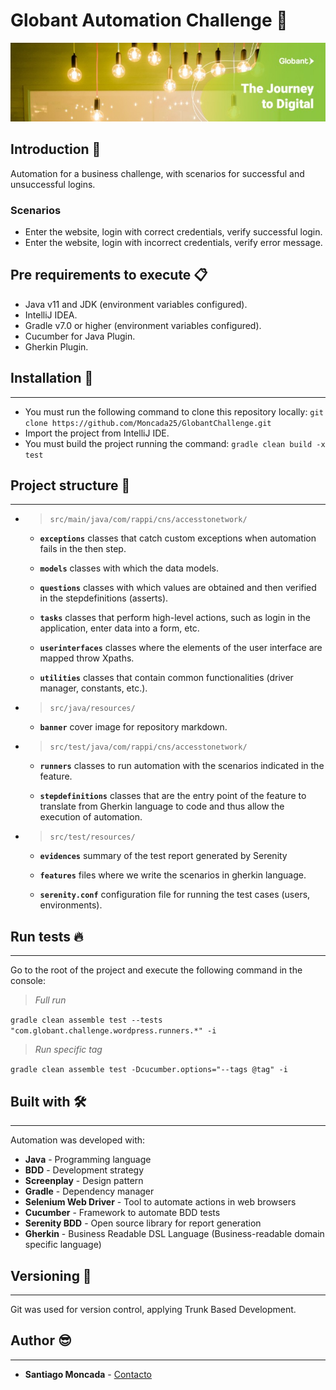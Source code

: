 # Globant Automation Challenge 👀

![Globant](src/main/resources/banner.jpg)

## Introduction 🚀

Automation for a business challenge, with scenarios for successful and unsuccessful logins.

### Scenarios

- Enter the website, login with correct credentials, verify successful login.
- Enter the website, login with incorrect credentials, verify error message.

## Pre requirements to execute 📋

- Java v11 and JDK (environment variables configured).
- IntelliJ IDEA.
- Gradle v7.0 or higher (environment variables configured).
- Cucumber for Java Plugin.
- Gherkin Plugin.

## Installation 🔨

---
- You must run the following command to clone this repository
  locally: ```git clone https://github.com/Moncada25/GlobantChallenge.git```
- Import the project from IntelliJ IDE.
- You must build the project running the command: ```gradle clean build -x test```

## Project structure 🚧

---
* > ```src/main/java/com/rappi/cns/accesstonetwork/```

    + **```exceptions```**
      classes that catch custom exceptions when automation fails in the then step.

    + **```models```**
      classes with which the data models.

    + **```questions```** 
      classes with which values are obtained and then verified in the stepdefinitions (asserts).

    + **```tasks```** 
      classes that perform high-level actions, such as login in the application, enter data into a form, etc.

    + **```userinterfaces```** 
      classes where the elements of the user interface are mapped throw Xpaths.

    + **```utilities```** 
      classes that contain common functionalities (driver manager, constants, etc.).

* >```src/java/resources/```

    + **```banner```**
      cover image for repository markdown.
    
* > ```src/test/java/com/rappi/cns/accesstonetwork/```

    + **```runners```** 
      classes to run automation with the scenarios indicated in the feature.

    + **```stepdefinitions```**
      classes that are the entry point of the feature to translate from Gherkin language to code and thus allow the execution of automation.


* >```src/test/resources/```

    + **```evidences```**
      summary of the test report generated by Serenity

    + **```features```**
      files where we write the scenarios in gherkin language.
  
    + **```serenity.conf```**
      configuration file for running the test cases (users, environments).
    
## Run tests 🔥

---
Go to the root of the project and execute the following command in the console:

>*Full run*

```gradle clean assemble test --tests "com.globant.challenge.wordpress.runners.*" -i```

>*Run specific tag*

```gradle clean assemble test -Dcucumber.options="--tags @tag" -i```

## Built with 🛠

---
Automation was developed with:
 - **Java** - Programming language
 - **BDD** - Development strategy
 - **Screenplay** - Design pattern
 - **Gradle** - Dependency manager
 - **Selenium Web Driver** - Tool to automate actions in web browsers
 - **Cucumber** - Framework to automate BDD tests
 - **Serenity BDD** - Open source library for report generation
 - **Gherkin** - Business Readable DSL Language (Business-readable domain specific language)
 
## Versioning 🔀

---
Git was used for version control, applying Trunk Based Development.

## Author 😎

---
* **Santiago Moncada** - [Contacto](mailto:santiago.moncada@rappi.com)